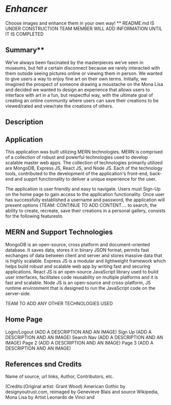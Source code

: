 # _Enhancer_
Choose images and enhance them in your own way!
                                                      ** README.md IS UNDER CONSTRUCTION
                                          TEAM MEMBER WILL ADD INFORMATION UNTIL IT IS COMPLETED
## Summary**
We’ve always been fascinated by the masterpieces we’ve seen in museums, but felt a certain disconnect because we rarely interacted with them outside seeing pictures online or viewing them in person.  We wanted to give users a way to enjoy fine art on their own terms.  Initially, we imagined the prospect of someone drawing a moustache on the Mona Lisa and decided we wanted to design an experience that allows users to interface with art in a fun, but respectful way, with the ultimate goal of creating an online community where users can save their creations to be viewed/rated and view/rate the creations of others.

## Description


## Application
This application was built utilizing MERN technologies. MERN is comprised of a collection of robust and powerful technologies used to develop scalable master web apps.  The collection of technologies primarily utilized are MongoDB, Express JS, React JS, and Node JS. Each of the technology tools, contributed to the development of the application's front-end, back-end and supprt functionality to deliver a unique experience for the user.

The application is user friendly and easy to navigate. Users must Sign-Up on the home page to gain access to the application functionality. Once user has successfully established a username and password, the application will present options {TEAM: CONTINUE TO ADD CONTENT.... to search, the ability to create, recreate, save their creations in a personal gallery, consists for the following featuresto 

## MERN and Support Technologies
MongoDB is an open-source, cross platform and document-oriented database. It saves data, stores it in binary JSON format, permits fast exchanges of data between client and server and stores massive data that is highly scalable.
Express JS is a modular and lightweight framework which helps build robust and scalable web app by writing fast and securing applications.
React JS is an open-source JavaScript library used to build user interfaces, facilitates code reusability on multiple platforms and it is fast and scalable.
Node JS is an open-source and cross-platform, JS runtime environment that is designed to run the JavaScript code on the server-side.

TEAM TO ADD ANY OTHER TECHNOLOGIES USED

## Home Page
Login/Logout (ADD A DESCRIPTION AND AN IMAGE)
Sign Up (ADD A DESCRIPTION AND AN IMAGE)
Search Nav (ADD A DESCRIPTION AND AN IMAGE)
Page 2 (ADD A DESCRIPTION AND AN IMAGE)
Page 3 (ADD A DESCRIPTION AND AN IMAGE)

## References snd Credits
Name of source, url links, Author, Contributors, etc.























(Credits:(Original artist: Grant Wood)  American Gothic by designyoutrust.com, reimaged by Genevieve Blais and source Wikipedia, Mona Lisa by Artist Leonardo de Vinci and 

